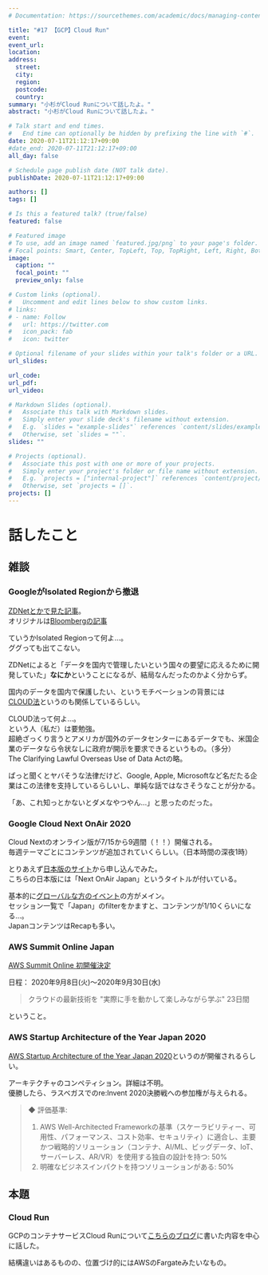 ```yaml
---
# Documentation: https://sourcethemes.com/academic/docs/managing-content/

title: "#17 【GCP】Cloud Run"
event:
event_url:
location:
address:
  street:
  city:
  region:
  postcode:
  country:
summary: "小杉がCloud Runについて話したよ。"
abstract: "小杉がCloud Runについて話したよ。"

# Talk start and end times.
#   End time can optionally be hidden by prefixing the line with `#`.
date: 2020-07-11T21:12:17+09:00
#date_end: 2020-07-11T21:12:17+09:00
all_day: false

# Schedule page publish date (NOT talk date).
publishDate: 2020-07-11T21:12:17+09:00

authors: []
tags: []

# Is this a featured talk? (true/false)
featured: false

# Featured image
# To use, add an image named `featured.jpg/png` to your page's folder. 
# Focal points: Smart, Center, TopLeft, Top, TopRight, Left, Right, BottomLeft, Bottom, BottomRight.
image:
  caption: ""
  focal_point: ""
  preview_only: false

# Custom links (optional).
#   Uncomment and edit lines below to show custom links.
# links:
# - name: Follow
#   url: https://twitter.com
#   icon_pack: fab
#   icon: twitter

# Optional filename of your slides within your talk's folder or a URL.
url_slides:

url_code:
url_pdf:
url_video:

# Markdown Slides (optional).
#   Associate this talk with Markdown slides.
#   Simply enter your slide deck's filename without extension.
#   E.g. `slides = "example-slides"` references `content/slides/example-slides.md`.
#   Otherwise, set `slides = ""`.
slides: ""

# Projects (optional).
#   Associate this post with one or more of your projects.
#   Simply enter your project's folder or file name without extension.
#   E.g. `projects = ["internal-project"]` references `content/project/deep-learning/index.md`.
#   Otherwise, set `projects = []`.
projects: []
---
```


# 話したこと

## 雑談

### GoogleがIsolated Regionから撤退

[ZDNetとかで見た記事](https://japan.zdnet.com/article/35156570/)。  
オリジナルは[Bloombergの記事](https://www.bloomberg.com/news/articles/2020-07-08/google-scrapped-cloud-initiative-in-china-sensitive-markets)

ていうかIsolated Regionって何よ...。  
ググっても出てこない。

ZDNetによると「データを国内で管理したいという国々の要望に応えるために開発していた」**なにか**ということになるが、結局なんだったのかよく分からず。

国内のデータを国内で保護したい、というモチベーションの背景には  
[CLOUD法](https://aws.amazon.com/jp/compliance/cloud-act/)というのも関係しているらしい。

CLOUD法って何よ...。  
という人（私だ）は要勉強。  
超絶ざっくり言うとアメリカが国外のデータセンターにあるデータでも、米国企業のデータなら令状なしに政府が開示を要求できるというもの。（多分）  
The Clarifying Lawful Overseas Use of Data Actの略。

ぱっと聞くとヤバそうな法律だけど、Google, Apple, Microsoftなど名だたる企業はこの法律を支持しているらしいし、単純な話ではなさそうなことが分かる。

「あ、これ知っとかないとダメなやつやん...」と思ったのだった。

### Google Cloud Next OnAir 2020

Cloud Nextのオンライン版が7/15から9週間（！！）開催される。  
毎週テーマごとにコンテンツが追加されていくらしい。（日本時間の深夜1時）

とりあえず[日本版のサイト](https://cloud.withgoogle.com/next/sf/japan)から申し込んでみた。  
こちらの日本版には「Next OnAir Japan」というタイトルが付いている。  


基本的に[グローバルな方のイベント](https://cloud.withgoogle.com/next/sf/)の方がメイン。  
セッション一覧で「Japan」のfilterをかますと、コンテンツが1/10くらいになる...。  
JapanコンテンツはRecapも多い。


### AWS Summit Online Japan

[AWS Summit Online 初開催決定](https://aws.amazon.com/jp/summits/2020/)

日程： 2020年9月8日(火)～2020年9月30日(水)

> クラウドの最新技術を "実際に手を動かして楽しみながら学ぶ" 23日間

ということ。

### AWS Startup Architecture of the Year Japan 2020

[AWS Startup Architecture of the Year Japan 2020](https://awssaoyjapan2020.splashthat.com/)というのが開催されるらしい。

アーキテクチャのコンペティション。詳細は不明。  
優勝したら、ラスベガスでのre:Invent 2020決勝戦への参加権が与えられる。

> ◆ 評価基準: 
> 1) AWS Well-Architected Frameworkの基準（スケーラビリティー、可用性、パフォーマンス、コスト効率、セキュリティ）に適合し、主要かつ戦略的ソリューション（コンテナ、AI/ML、ビッグデータ、IoT、サーバーレス、AR/VR）を使用する独自の設計を持つ:  50%
> 2) 明確なビジネスインパクトを持つソリューションがある: 50%


## 本題

### Cloud Run

GCPのコンテナサービスCloud Runについて[こちらのブログ](https://mukiudo.dev/post/cloudrun/0001-get-started/)に書いた内容を中心に話した。

結構違いはあるものの、位置づけ的にはAWSのFargateみたいなもの。
